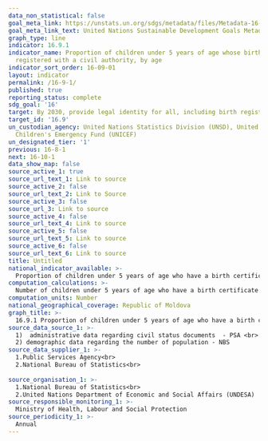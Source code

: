 ```yaml
---
data_non_statistical: false
goal_meta_link: https://unstats.un.org/sdgs/metadata/files/Metadata-16-09-01.pdf
goal_meta_link_text: United Nations Sustainable Development Goals Metadata (pdf 1361kB)
graph_type: line
indicator: 16.9.1
indicator_name: Proportion of children under 5 years of age whose births have been
  registered with a civil authority, by age
indicator_sort_order: 16-09-01
layout: indicator
permalink: /16-9-1/
published: true
reporting_status: complete
sdg_goal: '16'
target: By 2030, provide legal identity for all, including birth registration
target_id: '16.9'
un_custodian_agency: United Nations Statistics Division (UNSD), United Nations International
  Children's Emergency Fund (UNICEF)
un_designated_tier: '1'
previous: 16-8-1
next: 16-10-1
data_show_map: false
source_active_1: true
source_url_text_1: Link to source
source_active_2: false
source_url_text_2: Link to Source
source_active_3: false
source_url_3: Link to source
source_active_4: false
source_url_text_4: Link to source
source_active_5: false
source_url_text_5: Link to source
source_active_6: false
source_url_text_6: Link to source
title: Untitled
national_indicator_available: >-
  Proportion of children under 5 years of age who have a birth certificate
computation_calculations: >-
  Number of children under 5 years of age who have a birth certificate out of the total number of children under 5 years of age *100
computation_units: Number
national_geographical_coverage: Republic of Moldova
graph_title: >-
  16.9.1 Proportion of children under 5 years of age who have a birth certificate 
source_data_source_1: >-
  1)  administrative data regarding civil status documents  - PSA <br> 
  2) demographic data regarding the number of population - NBS 
source_data_supplier_1: >-
  1.Public Services Agency<br> 
  2.National Bureau of Statistics<br> 
  
source_organisation_1: >-
  1.National Bureau of Statistics<br> 
  2.United Nations Department of Economic and Social Affairs (UNDESA)
source_responsible_monitoring_1: >-
  Ministry of Health, Labour and Social Protection
source_periodicity_1: >-
  Annual
---
```

